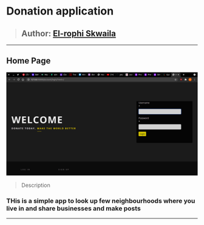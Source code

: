 # Donation application

>## Author: [El-rophi Skwaila](https://github.com/Elrophi/Donations)

---

## Home Page
![Landing page](https://github.com/Elrophi/Donations/blob/master/static/images/Screenshot%20from%202021-06-11%2002-14-48.png)

>Description
### THis is a simple app to look up few neighbourhoods where you live in and share businesses and make posts
---